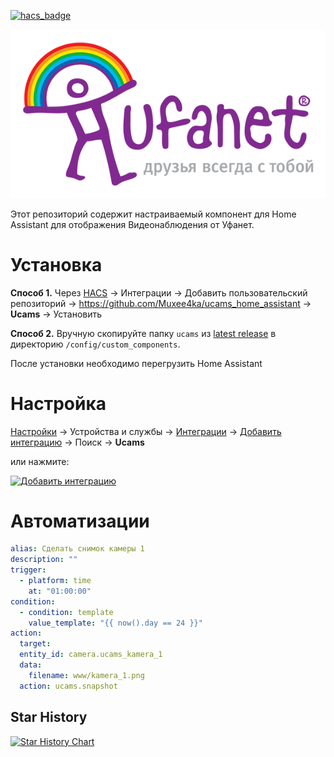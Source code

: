 [![hacs_badge](https://img.shields.io/badge/HACS-Custom-41BDF5.svg?style=for-the-badge)](https://github.com/hacs/integration)

![ucams 1](images/icons/logo.png)

Этот репозиторий содержит настраиваемый компонент для Home Assistant для отображения Видеонаблюдения от Уфанет.

# Установка

**Способ 1.** Через [HACS](https://hacs.xyz/) &rarr; Интеграции &rarr; Добавить пользовательский
репозиторий &rarr; https://github.com/Muxee4ka/ucams_home_assistant &rarr; **Ucams** &rarr; Установить

**Способ 2.** Вручную скопируйте папку `ucams`
из [latest release](https://github.com/Muxee4ka/ucams_home_assistant/releases/latest) в
директорию `/config/custom_components`.

После установки необходимо перегрузить Home Assistant

# Настройка

[Настройки](https://my.home-assistant.io/redirect/config) &rarr; Устройства и службы
&rarr; [Интеграции](https://my.home-assistant.io/redirect/integrations)
&rarr; [Добавить интеграцию](https://my.home-assistant.io/redirect/config_flow_start?domain=ucams) &rarr; Поиск &rarr; **Ucams**

или нажмите:

[![Добавить интеграцию](https://my.home-assistant.io/badges/config_flow_start.svg)](https://my.home-assistant.io/redirect/config_flow_start?domain=ucams)

# Автоматизации

```yaml
alias: Сделать снимок камеры 1
description: ""
trigger:
  - platform: time
    at: "01:00:00"
condition:
  - condition: template
    value_template: "{{ now().day == 24 }}"
action:
  target:
  entity_id: camera.ucams_kamera_1
  data:
    filename: www/kamera_1.png
  action: ucams.snapshot
```

## Star History

[![Star History Chart](https://api.star-history.com/svg?repos=Muxee4ka/ucams_home_assistant&type=Timeline)](https://star-history.com/#Muxee4ka/ucams_home_assistant&Timeline)
